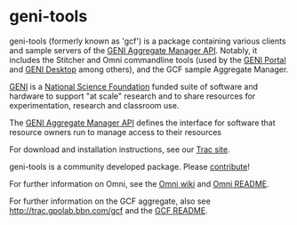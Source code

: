 # geni-tools

geni-tools (formerly known as 'gcf') is a package containing various clients and sample servers of the [GENI Aggregate Manager API](http://groups.geni.net/geni/wiki/GeniApi). Notably, it includes the Stitcher and Omni commandline tools (used by the [GENI Portal](https://portal.geni.net) and [GENI Desktop](https://genidesktop.netlab.uky.edu) among others), and the GCF sample Aggregate Manager.

[GENI](http://www.geni.net) is a [National Science Foundation](http://www.nsf.gov) funded suite of software and hardware to support "at scale" research and to share resources for
experimentation, research and classroom use.

The [GENI Aggregate Manager API](http://groups.geni.net/geni/wiki/GeniApi) defines the interface for software that resource owners run to manage access to their resources

For download and installation instructions, see our [Trac site](http://trac.gpolab.bbn.com/gcf).

geni-tools is a community developed package. Please [contribute](CONTRIBUTING.md)!

For further information on Omni, see the [Omni wiki](http://trac.gpolab.bbn.com/gcf)
and [Omni README](README-omni.txt).

For further information on the GCF aggregate, also see <http://trac.gpolab.bbn.com/gcf> and the [GCF README](README.txt).
